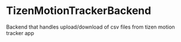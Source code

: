 # TizenMotionTrackerBackend
Backend that handles upload/download of csv files from tizen motion tracker app
